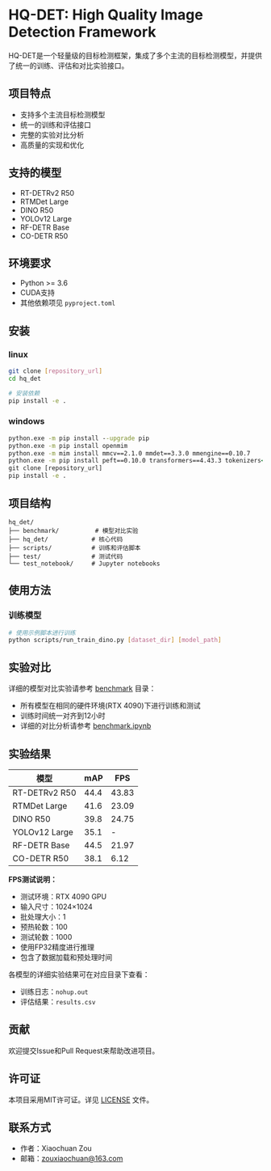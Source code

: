 # HQ-DET: High Quality Image Detection Framework

HQ-DET是一个轻量级的目标检测框架，集成了多个主流的目标检测模型，并提供了统一的训练、评估和对比实验接口。

## 项目特点

- 支持多个主流目标检测模型
- 统一的训练和评估接口
- 完整的实验对比分析
- 高质量的实现和优化

## 支持的模型

- RT-DETRv2 R50
- RTMDet Large
- DINO R50
- YOLOv12 Large
- RF-DETR Base
- CO-DETR R50

## 环境要求

- Python >= 3.6
- CUDA支持
- 其他依赖项见 `pyproject.toml`

## 安装

### linux
```bash
git clone [repository_url]
cd hq_det

# 安装依赖
pip install -e .
```

### windows
```bat
python.exe -m pip install --upgrade pip
python.exe -m pip install openmim
python.exe -m mim install mmcv==2.1.0 mmdet==3.3.0 mmengine==0.10.7
python.exe -m pip install peft==0.10.0 transformers==4.43.3 tokenizers<0.19
git clone [repository_url]
pip install -e .
```

## 项目结构

```
hq_det/
├── benchmark/          # 模型对比实验
├── hq_det/            # 核心代码
├── scripts/           # 训练和评估脚本
├── test/              # 测试代码
└── test_notebook/     # Jupyter notebooks
```

## 使用方法

### 训练模型

```bash
# 使用示例脚本进行训练
python scripts/run_train_dino.py [dataset_dir] [model_path]
```

## 实验对比

详细的模型对比实验请参考 [benchmark](./benchmark) 目录：

- 所有模型在相同的硬件环境(RTX 4090)下进行训练和测试
- 训练时间统一对齐到12小时
- 详细的对比分析请参考 [benchmark.ipynb](./benchmark/benchmark.ipynb)

## 实验结果

| 模型 | mAP | FPS |
|------|-----|-----|
| RT-DETRv2 R50 | 44.4 | 43.83 |
| RTMDet Large | 41.6 | 23.09 |
| DINO R50 | 39.8 | 24.75 |
| YOLOv12 Large | 35.1 | - |
| RF-DETR Base | 44.5 | 21.97 |
| CO-DETR R50 | 38.1 | 6.12 |

**FPS测试说明：**
- 测试环境：RTX 4090 GPU
- 输入尺寸：1024×1024
- 批处理大小：1
- 预热轮数：100
- 测试轮数：1000
- 使用FP32精度进行推理
- 包含了数据加载和预处理时间


各模型的详细实验结果可在对应目录下查看：
- 训练日志：`nohup.out`
- 评估结果：`results.csv`

## 贡献

欢迎提交Issue和Pull Request来帮助改进项目。

## 许可证

本项目采用MIT许可证。详见 [LICENSE](LICENSE) 文件。

## 联系方式

- 作者：Xiaochuan Zou
- 邮箱：zouxiaochuan@163.com 

